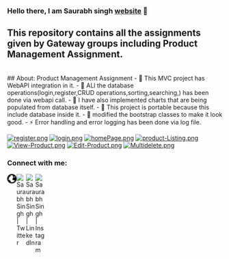 ### Hello there, I am Saurabh singh [website] 👋
## This repository contains all the assignments given by Gateway groups including Product Management Assignment.
<br/>
## About: Product Management Assignment
- 🔭 This MVC project has WebAPI integration in it.
- 🌱 ALl the database operations(login,register,CRUD operations,sorting,searching,) has been done via webapi call.
- 🔭 I have also implemented charts that are being populated from database itself.
- 👯 This project is portable because this include database inside it.
- 🥅 modified the bootstrap classes to make it look good.
- ⚡ Error handling and error logging has been done via log file.

[![register.png](https://i.postimg.cc/wvqRXBpX/register.png)](https://postimg.cc/mcnrRBhk)
[![login.png](https://i.postimg.cc/NFPXfvZ1/login.png)](https://postimg.cc/RJKhXySF)
[![homePage.png](https://i.postimg.cc/rpcDTpzB/homePage.png)](https://postimg.cc/Js6rcMNx)
[![product-Listing.png](https://i.postimg.cc/d3z0xszS/product-Listing.png)](https://postimg.cc/WqwjDvpM)
[![View-Product.png](https://i.postimg.cc/s2wgR9kW/View-Product.png)](https://postimg.cc/gwLWVRkc)
[![Edit-Product.png](https://i.postimg.cc/QNWKcvLn/Edit-Product.png)](https://postimg.cc/yWsNHQ8F)
[![Multidelete.png](https://i.postimg.cc/rw2mGpGD/Multidelete.png)](https://postimg.cc/3d9YYYch)




### Connect with me:

[<img align="left" alt="developersaurabh.ml" width="22px" src="https://raw.githubusercontent.com/iconic/open-iconic/master/svg/globe.svg" />][website]
[<img align="left" alt="Saurabh Singh | Twitter" width="22px" src="https://cdn.jsdelivr.net/npm/simple-icons@v3/icons/twitter.svg" />][twitter]
[<img align="left" alt="Saurabh Singh | LinkedIn" width="22px" src="https://cdn.jsdelivr.net/npm/simple-icons@v3/icons/linkedin.svg" />][linkedin]
[<img align="left" alt="Saurabh Singh | Instagram" width="22px" src="https://cdn.jsdelivr.net/npm/simple-icons@v3/icons/instagram.svg" />][instagram]

<br />

[website]: https://developersaurabh.ml
[twitter]: https://twitter.com/Saurabh89157654
[instagram]: https://instagram.com/damn_rajput/
[linkedin]: https://linkedin.com/in/saurabh-singh-42a727148/
